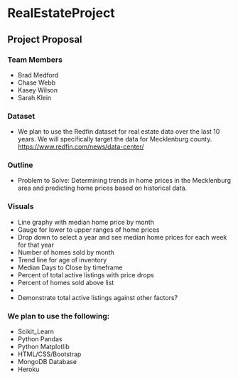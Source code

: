 # RealEstateProject

## Project Proposal

### Team Members
* Brad Medford
* Chase Webb
* Kasey Wilson
* Sarah Klein

### Dataset 
* We plan to use the Redfin dataset for real estate data over the last 10 years. We will specifically target the data for Mecklenburg county. https://www.redfin.com/news/data-center/

### Outline
* Problem to Solve: Determining trends in home prices in the Mecklenburg area and predicting home prices based on historical data. 

### Visuals
* Line graphy with median home price by month 
* Gauge for lower to upper ranges of home prices
* Drop down to select a year and see median home prices for each week for that year
* Number of homes sold by month 
* Trend line for age of inventory 
* Median Days to Close by timeframe
* Percent of total active listings with price drops
* Percent of homes sold above list
* 
* Demonstrate total active listings against other factors?

### We plan to use the following:
* Scikit_Learn
* Python Pandas
* Python Matplotlib
* HTML/CSS/Bootstrap
* MongoDB Database
* Heroku 


